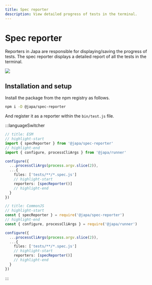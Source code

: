 ```yaml
---
title: Spec reporter
description: View detailed progress of tests in the terminal.
---
```


# Spec reporter

Reporters in Japa are responsible for displaying/saving the progress of tests. The spec reporter displays a detailed report of all the tests in the terminal.

![](spec-reporter-output.png)

## Installation and setup
Install the package from the npm registry as follows.

```sh
npm i -D @japa/spec-reporter
```

And register it as a reporter within the `bin/test.js` file.

:::languageSwitcher

```ts
// title: ESM
// highlight-start
import { specReporter } from '@japa/spec-reporter'
// highlight-end
import { configure, processCliArgs } from '@japa/runner'

configure({
  ...processCliArgs(process.argv.slice(2)),
  ...{
    files: ['tests/**/*.spec.js']
    // highlight-start
    reporters: [specReporter()]
    // highlight-end
  }
})
```

```ts
// title: CommonJS
// highlight-start
const { specReporter } = require('@japa/spec-reporter')
// highlight-end
const { configure, processCliArgs } = require('@japa/runner')

configure({
  ...processCliArgs(process.argv.slice(2)),
  ...{
    files: ['tests/**/*.spec.js']
    // highlight-start
    reporters: [specReporter()]
    // highlight-end
  }
})
```

:::
